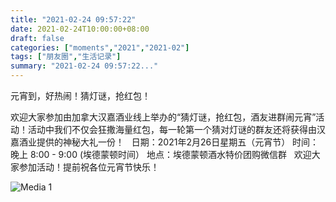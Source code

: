 ```yaml
---
title: "2021-02-24 09:57:22"
date: 2021-02-24T10:00:00+08:00
draft: false
categories: ["moments","2021","2021-02"]
tags: ["朋友圈","生活记录"]
summary: "2021-02-24 09:57:22..."
---
```


元宵到，好热闹！猜灯谜，抢红包！

欢迎大家参加由加拿大汉嘉酒业线上举办的“猜灯谜，抢红包，酒友进群闹元宵”活动！活动中我们不仅会狂撒海量红包，每一轮第一个猜对灯谜的群友还将获得由汉嘉酒业提供的神秘大礼一份！
 
日期：2021年2月26日星期五（元宵节）
时间：晚上 8:00 - 9:00 (埃德蒙顿时间）
地点：埃德蒙顿酒水特价团购微信群
 
欢迎大家参加活动！提前祝各位元宵节快乐！

![Media 1](/Moments/photos/2021-02-24/202102240957220.jpg)

